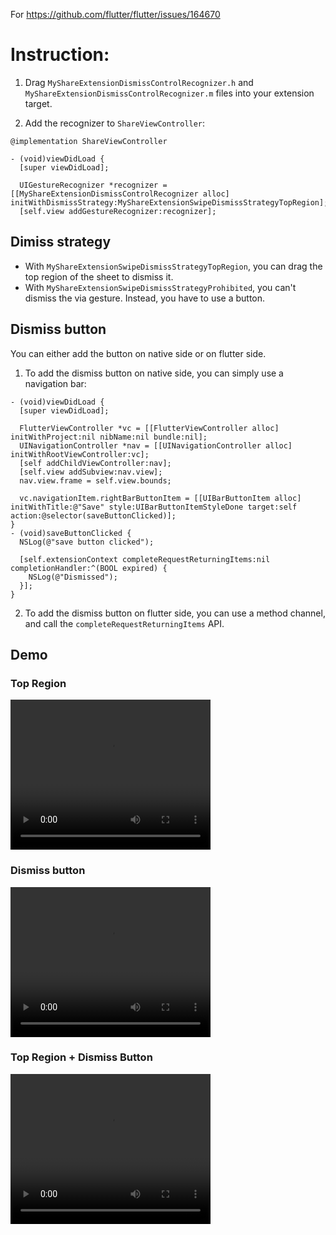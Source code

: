 For https://github.com/flutter/flutter/issues/164670

# Instruction:

1. Drag `MyShareExtensionDismissControlRecognizer.h` and `MyShareExtensionDismissControlRecognizer.m` files into your extension target. 

2. Add the recognizer to `ShareViewController`: 

```
@implementation ShareViewController

- (void)viewDidLoad {
  [super viewDidLoad];
  
  UIGestureRecognizer *recognizer = [[MyShareExtensionDismissControlRecognizer alloc] initWithDismissStrategy:MyShareExtensionSwipeDismissStrategyTopRegion];
  [self.view addGestureRecognizer:recognizer];
```

## Dimiss strategy

- With `MyShareExtensionSwipeDismissStrategyTopRegion`, you can drag the top region of the sheet to dismiss it. 
- With `MyShareExtensionSwipeDismissStrategyProhibited`, you can't dismiss the via gesture. Instead, you have to use a button. 

## Dismiss button

You can either add the button on native side or on flutter side. 

1. To add the dismiss button on native side, you can simply use a navigation bar: 

```
- (void)viewDidLoad {
  [super viewDidLoad];

  FlutterViewController *vc = [[FlutterViewController alloc] initWithProject:nil nibName:nil bundle:nil];
  UINavigationController *nav = [[UINavigationController alloc] initWithRootViewController:vc];
  [self addChildViewController:nav];
  [self.view addSubview:nav.view];
  nav.view.frame = self.view.bounds;
  
  vc.navigationItem.rightBarButtonItem = [[UIBarButtonItem alloc] initWithTitle:@"Save" style:UIBarButtonItemStyleDone target:self action:@selector(saveButtonClicked)];
}
- (void)saveButtonClicked {
  NSLog(@"save button clicked");
  
  [self.extensionContext completeRequestReturningItems:nil completionHandler:^(BOOL expired) {
    NSLog(@"Dismissed");
  }];
}
```

2. To add the dismiss button on flutter side, you can use a method channel, and call the `completeRequestReturningItems` API. 

## Demo

### Top Region

<video width="320" height="240" controls>
 <source src="./top_region.MOV" type="video/mp4">
</video>

### Dismiss button


<video width="320" height="240" controls>
 <source src="./dismiss_button.MOV" type="video/mp4">
</video>

### Top Region + Dismiss Button

<video width="320" height="240" controls>
 <source src="./both.MOV" type="video/mp4">
</video>



